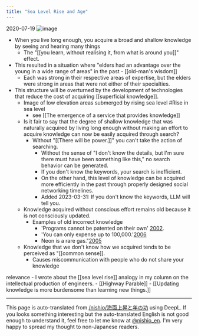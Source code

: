 ```yaml
---
title: "Sea Level Rise and Age"
---
```


2020-07-19
![image](https://gyazo.com/b154fb30a6b6aba7754044d8cb4e09c1/thumb/1000)
- When you live long enough, you acquire a broad and shallow knowledge by seeing and hearing many things
    - The "[[you learn, without realising it, from what is around you]]" effect.
- This resulted in a situation where "elders had an advantage over the young in a wide range of areas" in the past
        - [[old-man's wisdom]]
    - Each was strong in their respective areas of expertise, but the elders were strong in areas that were not either of their specialties.
- This structure will be overturned by the development of technologies that reduce the cost of acquiring [[superficial knowledge]].
    - Image of low elevation areas submerged by rising sea level #Rise in sea level
        - see  [[The emergence of a service that provides knowledge]]
    - Is it fair to say that the degree of shallow knowledge that was naturally acquired by living long enough without making an effort to acquire knowledge can now be easily acquired through search?
        - Without "[[There will be power.]]" you can't take the action of searching.
            - Without the sense of "I don't know the details, but I'm sure there must have been something like this," no search behavior can be generated.
            - If you don't know the keywords, your search is inefficient.
            - On the other hand, this level of knowledge can be acquired more efficiently in the past through properly designed social networking timelines.
            - Added 2023-03-31: If you don't know the keywords, LLM will tell you.
    - Knowledge acquired without conscious effort remains old because it is not consciously updated.
        - Examples of old incorrect knowledge
            - 'Programs cannot be patented on their own' [2002](https://www.jpo.go.jp/system/laws/rule/guideline/patent/tukujitu_kijun/kaitei/pu-kijun_cs-tekiyou.html).
            - 'You can only expense up to 100,000.'[2006](https://www.nta.go.jp/taxes/shiraberu/taxanswer/hojin/5408.htm)
            - Neon is a rare gas."[2005](https://ja.m.wikipedia.org/wiki/第18族元素)
    - Knowledge that we don't know how we acquired tends to be perceived as "[[common sense]].
        - Causes miscommunication with people who do not share your knowledge

relevance
    - I wrote about the [[sea level rise]] analogy in my column on the intellectual production of engineers.
    - [[Highway Parable]]
    - [[Updating knowledge is more burdensome than learning new things.]]

---
This page is auto-translated from [/nishio/海面上昇と年の功](https://scrapbox.io/nishio/海面上昇と年の功) using DeepL. If you looks something interesting but the auto-translated English is not good enough to understand it, feel free to let me know at [@nishio_en](https://twitter.com/nishio_en). I'm very happy to spread my thought to non-Japanese readers.